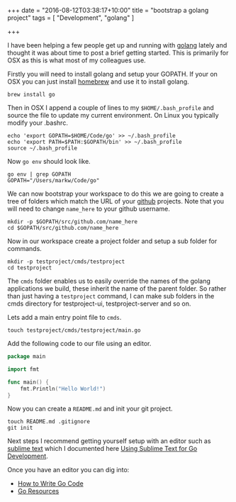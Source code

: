 +++
date = "2016-08-12T03:38:17+10:00"
title = "bootstrap a golang project"
tags = [ "Development", "golang" ]

+++

I have been helping a few people get up and running with [golang](http://golang.org) lately and thought it was about time to post a brief getting started. This is primarily for OSX as this is what most of my colleagues use.

Firstly you will need to install golang and setup your GOPATH. If your on OSX you can just install [homebrew](http://brew.sh/) and use it to install golang.

```
brew install go
```

Then in OSX I append a couple of lines to my `$HOME/.bash_profile` and source the file to update my current environment. On Linux you typically modify your .bashrc.

```
echo 'export GOPATH=$HOME/Code/go' >> ~/.bash_profile
echo 'export PATH=$PATH:$GOPATH/bin' >> ~/.bash_profile
source ~/.bash_profile
```

Now `go env` should look like.

```
go env | grep GOPATH
GOPATH="/Users/markw/Code/go"
```

We can now bootstrap your workspace to do this we are going to create a tree of folders which match the URL of your [github](https://github.com) projects. Note that you will need to change `name_here` to your github username.

```
mkdir -p $GOPATH/src/github.com/name_here
cd $GOPATH/src/github.com/name_here
```

Now in our workspace create a project folder and setup a sub folder for commands.

```
mkdir -p testproject/cmds/testproject
cd testproject
```

The `cmds` folder enables us to easily override the names of the golang applications we build, these inherit the name of the parent folder. So rather than just having a `testproject` command, I can make sub folders in the cmds directory for testproject-ui, testproject-server and so on.

Lets add a main entry point file to `cmds`.

```
touch testproject/cmds/testproject/main.go
```

Add the following code to our file using an editor.

```go
package main

import fmt

func main() {
    fmt.Println("Hello World!")
}
```

Now you can create a `README.md` and init your git project.

```
touch README.md .gitignore
git init
```

Next steps I recommend getting yourself setup with an editor such as [sublime text](https://www.sublimetext.com/3) which I documented here [Using Sublime Text for Go Development](https://www.wolfe.id.au/2015/03/05/using-sublime-text-for-go-development/).

Once you have an editor you can dig into:

* [How to Write Go Code](https://golang.org/doc/code.html)
* [Go Resources](https://www.golang-book.com/)
